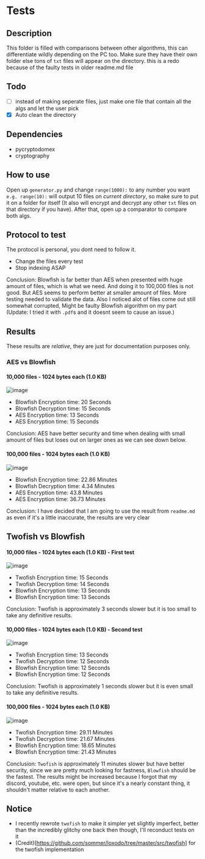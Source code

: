 # Tests

## Description
This folder is filled with comparisons between other algorithms, this can differentiate wildly depending on the PC too. Make sure they have their own folder else tons of `txt` files will appear on the directory. this is a redo because of the faulty tests in older readme.md file

## Todo
- [ ] instead of making seperate files, just make one file that contain all the algs and let the user pick
- [X] Auto clean the directory

## Dependencies
- pycryptodomex
- cryptography

## How to use
Open up `generator.py` and change `range(1000):` to any number you want `e.g. range(10):` will output 10 files on *current directory*, so make sure to put it on a folder for itself (It also will encrypt and decrypt any other `txt` files on that directory if you have). After that, open up a comparator to compare both algs.

## Protocol to test
The protocol is personal, you dont need to follow it.
- Change the files every test
- Stop indexing ASAP

Conclusion: Blowfish is far better than AES when presented with huge amount of files, which is what we need. And doing it to 100,000 files is not good. But AES seems to perform better at smaller amount of files. More testing needed to validate the data. Also I noticed alot of files come out still somewhat corrupted, Might be faulty Blowfish algorithm on my part (Update: I tried it with `.pdf`s and it doesnt seem to cause an issue.)

## Results
These results are *relative*, they are just for documentation purposes only.

### AES vs Blowfish
#### 10,000 files - 1024 bytes each (1.0 KB)

![image](https://user-images.githubusercontent.com/94969176/209776179-18ca3f4e-6a71-487a-9327-3531e7c07593.png)

- Blowfish Encryption time: 20 Seconds
- Blowfish Decryption time: 15 Seconds
- AES Encryption time: 13 Seconds
- AES Encryption time: 15 Seconds

Conclusion: AES have better security and time when dealing with small amount of files but loses out on larger ones as we can see down below.

#### 100,000 files - 1024 bytes each (1.0 KB)

![image](https://user-images.githubusercontent.com/94969176/209466151-4c896bfd-4be4-496c-9e77-56a618f2817a.png)

- Blowfish Encryption time: 22.86 Minutes
- Blowfish Decryption time: 4.34 Minutes
- AES Encryption time: 43.8 Minutes
- AES Encryption time: 36.73 Minutes

Conclusion: I have decided that I am going to use the result from `readme.md` as even if it's a little inaccurate, the results are very clear

## Twofish vs Blowfish

#### 10,000 files -  1024 bytes each (1.0 KB) - First test

![image](https://user-images.githubusercontent.com/94969176/209753715-db48e3d8-f7e0-4ed5-86a5-6a46d984730a.png)

- Twofish Encryption time: 15 Seconds
- Twofish Decryption time: 14 Seconds
- Blowfish Encryption time: 13 Seconds
- Blowfish Encryption time: 13 Seconds

Conclusion: Twofish is approximately 3 seconds slower but it is too small to take any definitive results.

#### 10,000 files -  1024 bytes each (1.0 KB) - Second test

![image](https://user-images.githubusercontent.com/94969176/209754315-45a9b67c-cb79-43a9-ac64-94e79a209c7b.png)

- Twofish Encryption time: 13 Seconds
- Twofish Decryption time: 12 Seconds
- Blowfish Encryption time: 12 Seconds
- Blowfish Encryption time: 12 Seconds

Conclusion: Twofish is approximately 1 seconds slower but it is even small to take any definitive results.

#### 100,000 files -  1024 bytes each (1.0 KB)

![image](https://user-images.githubusercontent.com/94969176/209772987-3ccd3c08-5ff8-4272-9914-bcc1f33b7c9d.png)

- Twofish Encryption time: 29.11 Minutes
- Twofish Decryption time: 21.67 Minutes
- Blowfish Encryption time: 18.65 Minutes
- Blowfish Encryption time: 21.43 Minutes

Conclusion: `Twofish` is approximately 11 minutes slower but have better security, since we are pretty much looking for fastness, `Blowfish` should be the fastest. The results might be increased because I forgot that my discord, youtube, etc. were open, but since it's a nearly constant thing, it shouldn't matter relative to each another.

## Notice
- I recently rewrote `twofish` to make it simpler yet slightly imperfect, better than the incredibly glitchy one back then though, I'll reconduct tests on it
- (Credit)[https://github.com/sommer/loxodo/tree/master/src/twofish] for the twofish implementation
